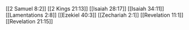 [[2 Samuel 8:2]]
[[2 Kings 21:13]]
[[Isaiah 28:17]]
[[Isaiah 34:11]]
[[Lamentations 2:8]]
[[Ezekiel 40:3]]
[[Zechariah 2:1]]
[[Revelation 11:1]]
[[Revelation 21:15]]

